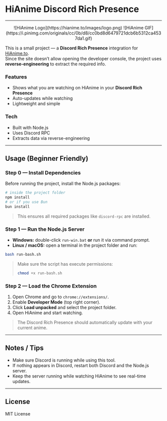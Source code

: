 # HiAnime Discord Rich Presence

---

<center>
![HiAnime Logo](https://hianime.to/images/logo.png)  
![HiAnime GIF](https://i.pinimg.com/originals/cc/0b/d8/cc0bd8d6479721dcb6b5312ca4537da1.gif)
</center>

This is a small project — a **Discord Rich Presence** integration for [HiAnime.to](https://hianime.to).  
Since the site doesn’t allow opening the developer console, the project uses **reverse-engineering** to extract the required info.

### Features

- Shows what you are watching on HiAnime in your **Discord Rich Presence**
- Auto-updates while watching
- Lightweight and simple

### Tech

- Built with Node.js
- Uses Discord RPC
- Extracts data via reverse-engineering

---

## Usage (Beginner Friendly)

### Step 0 — Install Dependencies

Before running the project, install the Node.js packages:

```bash
# inside the project folder
npm install
# or if you use Bun
bun install
```

> This ensures all required packages like `discord-rpc` are installed.

### Step 1 — Run the Node.js Server

- **Windows:** double-click `run-win.bat` **or** run it via command prompt.
- **Linux / macOS:** open a terminal in the project folder and run:

```bash
bash run-bash.sh
```

> Make sure the script has execute permissions:
>
> ```bash
> chmod +x run-bash.sh
> ```

### Step 2 — Load the Chrome Extension

1. Open Chrome and go to `chrome://extensions/`.
2. Enable **Developer Mode** (top right corner).
3. Click **Load unpacked** and select the project folder.
4. Open HiAnime and start watching.

> The Discord Rich Presence should automatically update with your current anime.

---

## Notes / Tips

- Make sure Discord is running while using this tool.
- If nothing appears in Discord, restart both Discord and the Node.js server.
- Keep the server running while watching HiAnime to see real-time updates.

---

## License

MIT License
